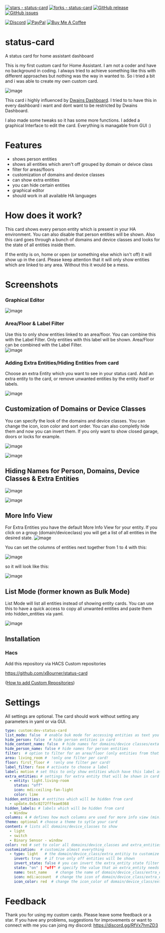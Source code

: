 [![stars - status-card](https://img.shields.io/github/stars/xBourner/status-card?style=for-the-badge)](https://github.com/xBourner/status-card)
[![forks - status-card](https://img.shields.io/github/forks/xBourner/status-card?style=for-the-badge)](https://github.com/xBourner/status-card)
[![GitHub release](https://img.shields.io/github/release/xBourner/status-card?style=for-the-badge)](https://github.com/xBourner/status-card/releases/)
[![GitHub issues](https://img.shields.io/github/issues/xBourner/status-card?style=for-the-badge)](https://github.com/xBourner/status-card/issues)

[![Discord](https://img.shields.io/discord/1341456711835455609?style=for-the-badge&logo=discord&logoColor=%237289da&label=Discord&color=%237289da)](https://discord.gg/RfVx7hmZD3)
[![PayPal](https://img.shields.io/badge/PayPal-003087?logo=paypal&logoColor=fff&style=for-the-badge)](https://www.paypal.me/gibgas123)
[![Buy Me A Coffee](https://img.shields.io/badge/Buy%20Me%20a%20Coffee-ffdd00?&logo=buy-me-a-coffee&logoColor=black&style=for-the-badge)](https://www.buymeacoffee.com/bourner)


# status-card

A status card for home assistant dashboard

This is my first custom card for Home Assistant.
I am not a coder and have no background in coding. I always tried to achieve something like this with different approaches but nothing was the way in wanted to.
So i tried a bit and i was able to create my own custom card.

![image](https://github.com/user-attachments/assets/32335d69-4286-4b92-9bb4-eccf0730ff87)

This card i highly influenced by [Dwains Dashboard](https://github.com/dwainscheeren/dwains-lovelace-dashboard).
I tried to to have this in every dashboard i want and dont want to be restricted by Dwains Dashboard.

I also made some tweaks so it has some more functions.
I added a graphical Interface to edit the card. Everything is managable from GUI :)

# Features
 - shows person entities
 - shows all entities which aren't off grouped by domain or deivce class
 - filter for areas/floors
 - customization of domains and device classes
 - can show extra entities
 - you can hide certain entities
 - graphical editor
 - should work in all available HA languages

# How does it work?

This card shows every person entity which is present in your HA environment. You can also disable that person entities will be shown.
Also this card goes through a bunch of domains and device classes and looks for the state of all entities inside them.

If the entity is on, home or open (or something else which isn't off) it will show up in the card.
Please keep attention that it will only show entities which are linked to any area. Without this it would be a mess.

# Screenshots
### Graphical Editor
![image](https://github.com/user-attachments/assets/fba1e0c8-9025-4b2d-9de7-ad2e178b5bbf)


### Area/Floor & Label Filter
Use this to only show entities linked to an area/floor. You can combine this with the Label Filter. Only entities with this label will be shown. Area/Floor can be combined with the Label Filter.  
![image](https://github.com/user-attachments/assets/e9b002c2-80bf-4b44-8c14-ccb78ac3ab03)


### Adding Extra Entities/Hiding Entities from card
Choose an extra Entity which you want to see in your status card.
Add an extra entity to the card, or remove unwanted entities by the entity itself or labels.

![image](https://github.com/user-attachments/assets/71856bae-a8a4-49b7-bbeb-326968a1636d)


## Customization of Domains or Device Classes
You can specify the look of the domains and device classes. You can change the icon, icon color and sort order. You can also completly hide them and now you can invert them. If you only want to show closed garage, doors or locks for example.

![image](https://github.com/user-attachments/assets/24737f78-f48b-4239-8023-314b20f0ea7b)


![image](https://github.com/user-attachments/assets/cdfb8dff-373f-4fc6-82ab-d9c4ecc9a4dd)


## Hiding Names for Person, Domains, Device Classes & Extra Entities
![image](https://github.com/user-attachments/assets/01acf476-c8f0-427a-a556-8eecde03a7c9)


![image](https://github.com/user-attachments/assets/66c191af-31c6-4c33-a603-f576d524916b)

## More Info View
For Extra Entities you have the default More Info View for your entity. If you click on a group (domain/deviceclass) you will get a list of all entities in the desired state.
![image](https://github.com/user-attachments/assets/74b87943-5ffd-499a-b2f5-7aee07f63887)

You can set the columns of entities next together from 1 to 4 with this:

![image](https://github.com/user-attachments/assets/2a138f2c-f147-44ba-9bfe-cbafe047af6d)

so it will look like this:

![image](https://github.com/user-attachments/assets/92e49add-446a-4468-9816-a6712b663f7f)


## List Mode (former known as Bulk Mode)
List Mode will list all entities instead of showing entity cards. You can use this to have a quick access to copy all unwanted entities and paste them into hidden_entities via yaml.

![image](https://github.com/user-attachments/assets/3ae9712e-2430-4b8f-b358-4303f5379a15)



## Installation

### Hacs

Add this repository via HACS Custom repositories

https://github.com/xBourner/status-card

([How to add Custom Repositories](https://hacs.xyz/docs/faq/custom_repositories/))


# Settings

All settings are optional. The card should work without setting any parameters in yaml or via GUI. 

```yaml
type: custom:dev-status-card
list_mode: false  # enable buk mode for accessing entities as text you can copy (easy to add hidden_entities)
hide_person: false  # hide person entities in card
hide_content_name: false  # hide names for domains/device classes/exta entities
hide_person_name: false # hide names for person entities
filter:  # option to filter for an area/floor (only entities from that area/floor will be shown)
area: living_room #  !only one filter per card!
floor: first_floor #  !only one filter per card!
label_filter: fase # activate to choose a label 
label: motion # set this to only show entities which have this label assigned
extra_entities: # settings for extra entity that will be shown in card when the state is the same like you configured
  - entity: light.living-room
    status: "off"
    icon: mdi:ceiling-fan-light
    color: lime
hidden_entities: # enttites which will be hidden from card
  - update.0x5c0272fffeae0368
hidden_labels: # labels which will be hidden from card
  - Window
columns: 4 # defines how much columns are used for more info view (min:1; max:4; default is 4)
theme: optional # choose a theme to sytle your card
content: # lists all domains/device_classes to show
  - light
  - switch
  - Binary Sensor - window
color: red # set to color all domains/device_classes and extra_entities
customization:  # customize almost everything
  - type: light   # the domain/device_class/extra_entitiy to customize
    invert: true  # if true only off entities will be shown
    invert_state: false # you can invert the extra_entity state filter
    state: "on" | "off" # specify the value that an extra_entity needs to show
    name: test_name    # change the name of domain/device_class/extra_entitiy
    icon: mdi:account  # change the icon of domain/device_class/extra_entitiy****
    icon_color: red  # change the icon_color of domain/device_class/extra_entitiy**

```

# Feedback

Thank you for using my custom cards. Please leave some feedback or a star.
If you have any problems, suggestions for improvements or want to connect with me you can joing my discord: https://discord.gg/RfVx7hmZD3




